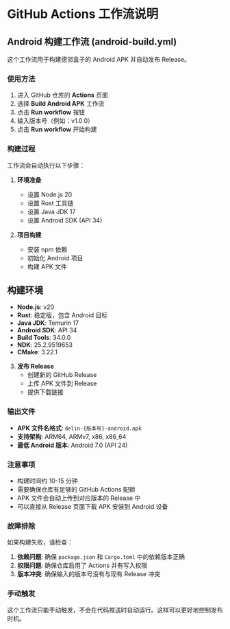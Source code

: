 # GitHub Actions 工作流说明

## Android 构建工作流 (android-build.yml)

这个工作流用于构建德邻盒子的 Android APK 并自动发布 Release。

### 使用方法

1. 进入 GitHub 仓库的 **Actions** 页面
2. 选择 **Build Android APK** 工作流
3. 点击 **Run workflow** 按钮
4. 输入版本号（例如：v1.0.0）
5. 点击 **Run workflow** 开始构建

### 构建过程

工作流会自动执行以下步骤：

1. **环境准备**
   - 设置 Node.js 20
   - 设置 Rust 工具链
   - 设置 Java JDK 17
   - 设置 Android SDK (API 34)

2. **项目构建**
   - 安装 npm 依赖
   - 初始化 Android 项目
   - 构建 APK 文件

## 构建环境

- **Node.js**: v20
- **Rust**: 稳定版，包含 Android 目标
- **Java JDK**: Temurin 17
- **Android SDK**: API 34
- **Build Tools**: 34.0.0
- **NDK**: 25.2.9519653
- **CMake**: 3.22.1

3. **发布 Release**
   - 创建新的 GitHub Release
   - 上传 APK 文件到 Release
   - 提供下载链接

### 输出文件

- **APK 文件名格式**: `delin-{版本号}-android.apk`
- **支持架构**: ARM64, ARMv7, x86, x86_64
- **最低 Android 版本**: Android 7.0 (API 24)

### 注意事项

- 构建时间约 10-15 分钟
- 需要确保仓库有足够的 GitHub Actions 配额
- APK 文件会自动上传到对应版本的 Release 中
- 可以直接从 Release 页面下载 APK 安装到 Android 设备

### 故障排除

如果构建失败，请检查：

1. **依赖问题**: 确保 `package.json` 和 `Cargo.toml` 中的依赖版本正确
2. **权限问题**: 确保仓库启用了 Actions 并有写入权限
3. **版本冲突**: 确保输入的版本号没有与现有 Release 冲突

### 手动触发

这个工作流只能手动触发，不会在代码推送时自动运行。这样可以更好地控制发布时机。